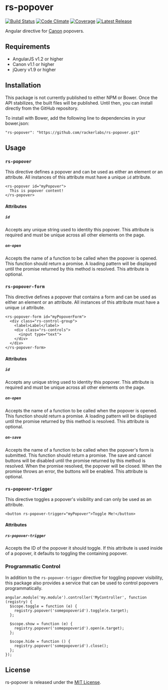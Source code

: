 # rs-popover

[![Build Status](http://img.shields.io/travis/rackerlabs/rs-popover/master.svg)](https://travis-ci.org/rackerlabs/rs-popover)
[![Code Climate](http://img.shields.io/codeclimate/github/rackerlabs/rs-popover.svg)](https://codeclimate.com/github/rackerlabs/rs-popover)
[![Coverage](http://img.shields.io/codeclimate/coverage/github/rackerlabs/rs-popover.svg)](https://codeclimate.com/github/rackerlabs/rs-popover)
[![Latest Release](http://img.shields.io/github/tag/rackerlabs/rs-popover.svg)](https://github.com/rackerlabs/rs-popover/tree/v0.1.0)

Angular directive for [Canon](http://rackerlabs.github.io/canon) popovers.

## Requirements

- AngularJS v1.2 or higher
- Canon v1.1 or higher
- jQuery v1.9 or higher

## Installation

This package is not currently published to either NPM or Bower. Once the API
stabilizes, the built files will be published. Until then, you can install 
directly from the GitHub repository.

To install with Bower, add the following line to dependencies in your bower.json:

```
"rs-popover": "https://github.com/rackerlabs/rs-popover.git"
```

## Usage

### `rs-popover`

This directive defines a popover and can be used as either an element or an
attribute. All instances of this attribute must have a unique `id` attribute.

```
<rs-popover id="myPopover">
  This is popover content!
</rs-popover>
```

#### Attributes

##### `id`

Accepts any unique string used to identity this popover. This attribute is 
required and must be unique across all other elements on the page.

##### `on-open`

Accepts the name of a function to be called when the popover is opened. This 
function should return a promise. A loading pattern will be displayed until the
promise returned by this method is resolved. This attribute is optional.

### `rs-popover-form`

This directive defines a popover that contains a form and can be used as either 
an element or an attribute. All instances of this attribute must have a unique 
`id` attribute.

```
<rs-popover-form id="myPopoverForm">
  <div class="rs-control-group">
    <label>Label</label>
    <div class="rs-controls">
      <input type="text">
    </div>
  </div>
</rs-popover-form>
```

#### Attributes

##### `id`

Accepts any unique string used to identity this popover. This attribute is 
required and must be unique across all other elements on the page.

##### `on-open`

Accepts the name of a function to be called when the popover is opened. This 
function should return a promise. A loading pattern will be displayed until the
promise returned by this method is resolved. This attribute is optional.

##### `on-save`

Accepts the name of a function to be called when the popover's form is 
submitted. This function should return a promise. The save and cancel buttons
will be disabled until the promise returned by this method is resolved. When the
promise resolved, the popover will be closed. When the promise throws an error, 
the buttons will be enabled. This attribute is optional.

### `rs-popover-trigger`

This directive toggles a popover's visibility and can only be used as an 
attribute.

```
<button rs-popover-trigger="myPopover">Toggle Me!</button>
```

#### Attributes

##### `rs-popover-trigger`

Accepts the ID of the popover it should toggle. If this attribute is used inside
of a popover, it defaults to toggling the containing popover.

### Programmatic Control

In addition to the `rs-popover-trigger` directive for toggling popover 
visibility, this package also provides a service that can be used to control 
popovers programmatically.

```
angular.module('my.module').controller('MyController', function (registry) {
  $scope.toggle = function (e) {
    registry.popover('somepopoverid').toggle(e.target);
  };

  $scope.show = function (e) {
    registry.popover('somepopoverid').open(e.target);
  };

  $scope.hide = function () {
    registry.popover('somepopoverid').close();
  };
});
```

## License

rs-popover is released under the [MIT License](LICENSE).

